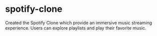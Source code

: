 # spotify-clone
Created the Spotify Clone which provide an immersive music streaming experience. Users can explore playlists and play their favorite music.
